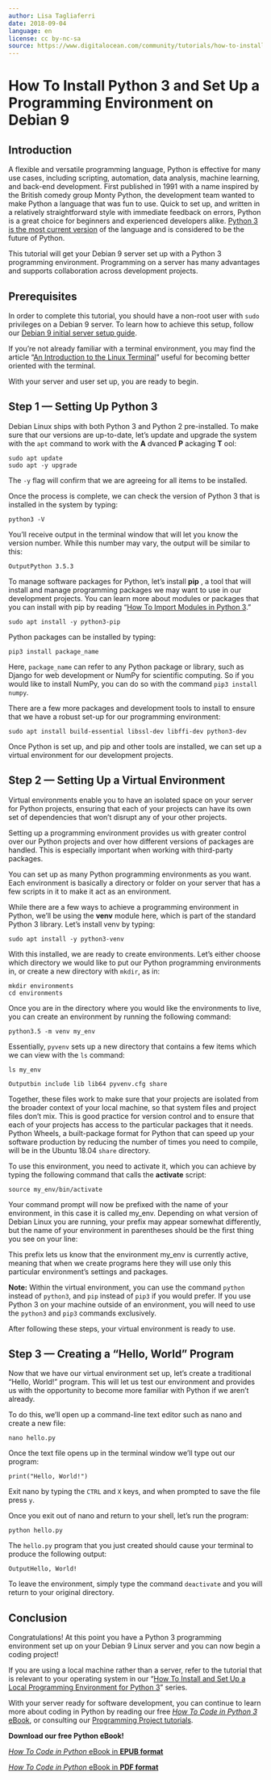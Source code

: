 ```yaml
---
author: Lisa Tagliaferri
date: 2018-09-04
language: en
license: cc by-nc-sa
source: https://www.digitalocean.com/community/tutorials/how-to-install-python-3-and-set-up-a-programming-environment-on-debian-9
---
```


# How To Install Python 3 and Set Up a Programming Environment on Debian 9

## Introduction

A flexible and versatile programming language, Python is effective for many use cases, including scripting, automation, data analysis, machine learning, and back-end development. First published in 1991 with a name inspired by the British comedy group Monty Python, the development team wanted to make Python a language that was fun to use. Quick to set up, and written in a relatively straightforward style with immediate feedback on errors, Python is a great choice for beginners and experienced developers alike. [Python 3 is the most current version](python-2-vs-python-3-practical-considerations-2) of the language and is considered to be the future of Python.

This tutorial will get your Debian 9 server set up with a Python 3 programming environment. Programming on a server has many advantages and supports collaboration across development projects.

## Prerequisites

In order to complete this tutorial, you should have a non-root user with `sudo` privileges on a Debian 9 server. To learn how to achieve this setup, follow our [Debian 9 initial server setup guide](initial-server-setup-with-debian-9).

If you’re not already familiar with a terminal environment, you may find the article “[An Introduction to the Linux Terminal](an-introduction-to-the-linux-terminal)” useful for becoming better oriented with the terminal.

With your server and user set up, you are ready to begin.

## Step 1 — Setting Up Python 3

Debian Linux ships with both Python 3 and Python 2 pre-installed. To make sure that our versions are up-to-date, let’s update and upgrade the system with the `apt` command to work with the **A** dvanced **P** ackaging **T** ool:

    sudo apt update
    sudo apt -y upgrade

The `-y` flag will confirm that we are agreeing for all items to be installed.

Once the process is complete, we can check the version of Python 3 that is installed in the system by typing:

    python3 -V

You’ll receive output in the terminal window that will let you know the version number. While this number may vary, the output will be similar to this:

    OutputPython 3.5.3

To manage software packages for Python, let’s install **pip** , a tool that will install and manage programming packages we may want to use in our development projects. You can learn more about modules or packages that you can install with pip by reading “[How To Import Modules in Python 3](how-to-import-modules-in-python-3).”

    sudo apt install -y python3-pip

Python packages can be installed by typing:

    pip3 install package_name

Here, `package_name` can refer to any Python package or library, such as Django for web development or NumPy for scientific computing. So if you would like to install NumPy, you can do so with the command `pip3 install numpy`.

There are a few more packages and development tools to install to ensure that we have a robust set-up for our programming environment:

    sudo apt install build-essential libssl-dev libffi-dev python3-dev

Once Python is set up, and pip and other tools are installed, we can set up a virtual environment for our development projects.

## Step 2 — Setting Up a Virtual Environment

Virtual environments enable you to have an isolated space on your server for Python projects, ensuring that each of your projects can have its own set of dependencies that won’t disrupt any of your other projects.

Setting up a programming environment provides us with greater control over our Python projects and over how different versions of packages are handled. This is especially important when working with third-party packages.

You can set up as many Python programming environments as you want. Each environment is basically a directory or folder on your server that has a few scripts in it to make it act as an environment.

While there are a few ways to achieve a programming environment in Python, we’ll be using the **venv** module here, which is part of the standard Python 3 library. Let’s install venv by typing:

    sudo apt install -y python3-venv

With this installed, we are ready to create environments. Let’s either choose which directory we would like to put our Python programming environments in, or create a new directory with `mkdir`, as in:

    mkdir environments
    cd environments

Once you are in the directory where you would like the environments to live, you can create an environment by running the following command:

    python3.5 -m venv my_env

Essentially, `pyvenv` sets up a new directory that contains a few items which we can view with the `ls` command:

    ls my_env

    Outputbin include lib lib64 pyvenv.cfg share

Together, these files work to make sure that your projects are isolated from the broader context of your local machine, so that system files and project files don’t mix. This is good practice for version control and to ensure that each of your projects has access to the particular packages that it needs. Python Wheels, a built-package format for Python that can speed up your software production by reducing the number of times you need to compile, will be in the Ubuntu 18.04 `share` directory.

To use this environment, you need to activate it, which you can achieve by typing the following command that calls the **activate** script:

    source my_env/bin/activate

Your command prompt will now be prefixed with the name of your environment, in this case it is called my\_env. Depending on what version of Debian Linux you are running, your prefix may appear somewhat differently, but the name of your environment in parentheses should be the first thing you see on your line:

    

This prefix lets us know that the environment my\_env is currently active, meaning that when we create programs here they will use only this particular environment’s settings and packages.

**Note:** Within the virtual environment, you can use the command `python` instead of `python3`, and `pip` instead of `pip3` if you would prefer. If you use Python 3 on your machine outside of an environment, you will need to use the `python3` and `pip3` commands exclusively.

After following these steps, your virtual environment is ready to use.

## Step 3 — Creating a “Hello, World” Program

Now that we have our virtual environment set up, let’s create a traditional “Hello, World!” program. This will let us test our environment and provides us with the opportunity to become more familiar with Python if we aren’t already.

To do this, we’ll open up a command-line text editor such as nano and create a new file:

    nano hello.py

Once the text file opens up in the terminal window we’ll type out our program:

    print("Hello, World!")

Exit nano by typing the `CTRL` and `X` keys, and when prompted to save the file press `y`.

Once you exit out of nano and return to your shell, let’s run the program:

    python hello.py

The `hello.py` program that you just created should cause your terminal to produce the following output:

    OutputHello, World!

To leave the environment, simply type the command `deactivate` and you will return to your original directory.

## Conclusion

Congratulations! At this point you have a Python 3 programming environment set up on your Debian 9 Linux server and you can now begin a coding project!

If you are using a local machine rather than a server, refer to the tutorial that is relevant to your operating system in our “[How To Install and Set Up a Local Programming Environment for Python 3](https://www.digitalocean.com/community/tutorial_series/how-to-install-and-set-up-a-local-programming-environment-for-python-3)” series.

With your server ready for software development, you can continue to learn more about coding in Python by reading our free [_How To Code in Python 3_ eBook](https://do.co/python-book), or consulting our [Programming Project tutorials](https://www.digitalocean.com/community/tags/project/tutorials).

**Download our free Python eBook!**

[_How To Code in Python_ eBook in **EPUB format**](https://do.co/python-book-epub)

[_How To Code in Python_ eBook in **PDF format**](https://do.co/python-book-pdf)
